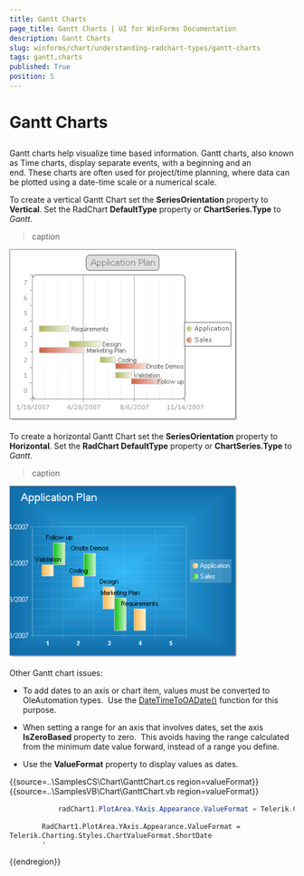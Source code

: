 ```yaml
---
title: Gantt Charts
page_title: Gantt Charts | UI for WinForms Documentation
description: Gantt Charts
slug: winforms/chart/understanding-radchart-types/gantt-charts
tags: gantt,charts
published: True
position: 5
---
```


# Gantt Charts



## 

Gantt charts help visualize time based information. Gantt charts, also known as Time charts, display separate events, with a beginning and an end. These charts are often used for project/time planning, where data can be plotted using a date-time scale or a numerical scale.

To create a vertical Gantt Chart set the __SeriesOrientation__ property to __Vertical__. Set the RadChart __DefaultType__ property or __ChartSeries.Type__ to *Gantt*.
>caption 

![chart-undestanding-radchart-types-gantt-charts 001](images/chart-undestanding-radchart-types-gantt-charts001.png)

To create a horizontal Gantt Chart set the __SeriesOrientation__  property to __Horizontal__. Set the __RadChart DefaultType__ property or __ChartSeries.Type__ to *Gantt*.
>caption 

![chart-undestanding-radchart-types-gantt-charts 002](images/chart-undestanding-radchart-types-gantt-charts002.png)

Other Gantt chart issues:

* To add dates to an axis or chart item, values must be converted to OleAutomation types.  Use the [DateTime](http://msdn2.microsoft.com/en-us/library/system.datetime.aspx)[ToOADate()](http://msdn2.microsoft.com/en-us/library/system.datetime.tooadate.aspx) function for this purpose.

* When setting a range for an axis that involves dates, set the axis __IsZeroBased__ property to zero.  This avoids having the range calculated from the minimum date value forward, instead of a range you define.

* Use the __ValueFormat__ property to display values as dates.   
 
{{source=..\SamplesCS\Chart\GanttChart.cs region=valueFormat}} 
{{source=..\SamplesVB\Chart\GanttChart.vb region=valueFormat}} 

````C#
            radChart1.PlotArea.YAxis.Appearance.ValueFormat = Telerik.Charting.Styles.ChartValueFormat.ShortDate;
````
````VB.NET
        RadChart1.PlotArea.YAxis.Appearance.ValueFormat = Telerik.Charting.Styles.ChartValueFormat.ShortDate
        '
````

{{endregion}} 



